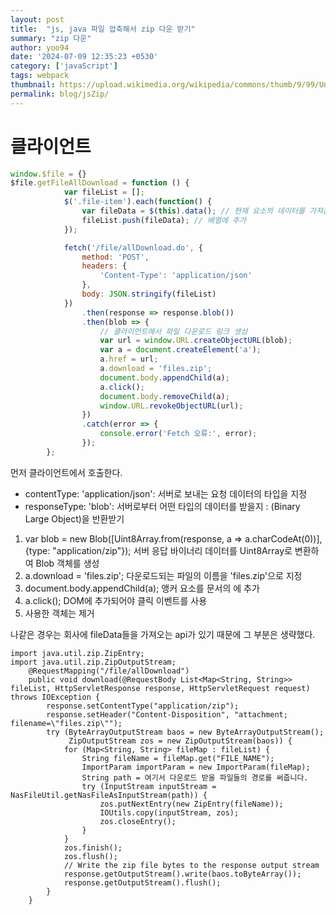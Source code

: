 ```yaml
---
layout: post
title:  "js, java 파일 압축해서 zip 다운 받기"
summary: "zip 다운"
author: yoo94
date: '2024-07-09 12:35:23 +0530'
category: ['javaScript']
tags: webpack
thumbnail: https://upload.wikimedia.org/wikipedia/commons/thumb/9/99/Unofficial_JavaScript_logo_2.svg/1200px-Unofficial_JavaScript_logo_2.svg.png
permalink: blog/jsZip/
---
```

# 클라이언트

```javascript
window.$file = {}
$file.getFileAllDownload = function () {
            var fileList = [];
            $('.file-item').each(function() {
                var fileData = $(this).data(); // 현재 요소의 데이터를 가져옴
                fileList.push(fileData); // 배열에 추가
            });

            fetch('/file/allDownload.do', {
                method: 'POST',
                headers: {
                    'Content-Type': 'application/json'
                },
                body: JSON.stringify(fileList)
            })
                .then(response => response.blob())
                .then(blob => {
                    // 클라이언트에서 파일 다운로드 링크 생성
                    var url = window.URL.createObjectURL(blob);
                    var a = document.createElement('a');
                    a.href = url;
                    a.download = 'files.zip';
                    document.body.appendChild(a);
                    a.click();
                    document.body.removeChild(a);
                    window.URL.revokeObjectURL(url);
                })
                .catch(error => {
                    console.error('Fetch 오류:', error);
                });
        };
```
먼저 클라이언트에서 호출한다.
- contentType: 'application/json': 서버로 보내는 요청 데이터의 타입을 지정
- responseType: 'blob': 서버로부터 어떤 타입의 데이터를 받을지 : (Binary Large Object)을 반환받기

1. var blob = new Blob([Uint8Array.from(response, a => a.charCodeAt(0))], {type: "application/zip"});
서버 응답  바이너리 데이터를 Uint8Array로 변환하여 Blob 객체를 생성
2. a.download = 'files.zip';   다운로드되는 파일의 이름을 'files.zip'으로 지정
3. document.body.appendChild(a);  앵커 요소를 문서의 <body>에 추가
4. a.click();   DOM에 추가되어야 클릭 이벤트를 사용
5. 사용한 객체는 제거


나같은 경우는 회사에 fileData들을 가져오는 api가 있기 때문에 그 부분은 생략했다.

```text
import java.util.zip.ZipEntry;
import java.util.zip.ZipOutputStream;
    @RequestMapping("/file/allDownload")
	public void download(@RequestBody List<Map<String, String>> fileList, HttpServletResponse response, HttpServletRequest request) throws IOException {
		response.setContentType("application/zip");
		response.setHeader("Content-Disposition", "attachment; filename=\"files.zip\"");
		try (ByteArrayOutputStream baos = new ByteArrayOutputStream();
			 ZipOutputStream zos = new ZipOutputStream(baos)) {
			for (Map<String, String> fileMap : fileList) {
				String fileName = fileMap.get("FILE_NAME");
				ImportParam importParam = new ImportParam(fileMap);
				String path = 여기서 다운로드 받을 파일들의 경로를 써줍니다.
				try (InputStream inputStream = NasFileUtil.getNasFileAsInputStream(path)) {
					zos.putNextEntry(new ZipEntry(fileName));
					IOUtils.copy(inputStream, zos);
					zos.closeEntry();
				}
			}
			zos.finish();
			zos.flush();
			// Write the zip file bytes to the response output stream
			response.getOutputStream().write(baos.toByteArray());
			response.getOutputStream().flush();
		}
	}
```
